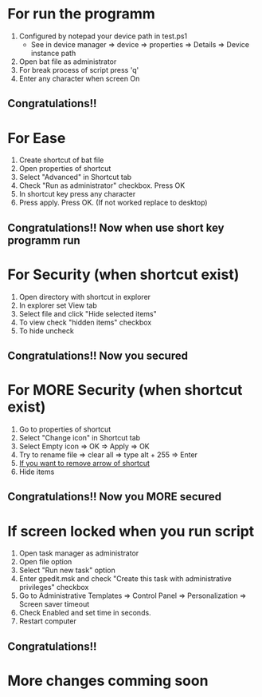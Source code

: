 # For run the programm 
1. Configured by notepad your device path in test.ps1
    * See in device manager => device => properties => Details => Device instance path
2. Open bat file as administrator
3. For break process of script press 'q'
4. Enter any character when screen On
## Congratulations!!

# For Ease
1. Create shortcut of bat file
2. Open properties of shortcut
3. Select "Advanced" in Shortcut tab
4. Check "Run as administrator" checkbox. Press OK
5. In shortcut key press any character
6. Press apply. Press OK. (If not worked replace to desktop)
## Congratulations!! Now when use short key programm run

# For Security (when shortcut exist)
1. Open directory with shortcut in explorer
2. In explorer set View tab
3. Select file and click "Hide selected items"
4. To view check "hidden items" checkbox
5. To hide uncheck
## Congratulations!! Now you secured

# For MORE Security (when shortcut exist)
1. Go to properties of shortcut
2. Select "Change icon" in Shortcut tab
3. Select Empty icon => OK => Apply => OK
4. Try to rename file => clear all => type alt + 255 => Enter
5. [If you want to remove arrow of shortcut](https://remontka.pro/ubrat-strelki-yarlykov/)
6. Hide items
## Congratulations!! Now you MORE secured
 
# If screen locked when you run script
1. Open task manager as administrator
2. Open file option
3. Select "Run new task" option
4. Enter gpedit.msk and check "Create this task with administrative privileges" checkbox
5. Go to Administrative Templates => Control Panel => Personalization => Screen saver timeout
6. Check Enabled and set time in seconds.
7. Restart computer
## Congratulations!!

# More changes comming soon
